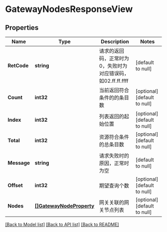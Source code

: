 # GatewayNodesResponseView

## Properties
Name | Type | Description | Notes
------------ | ------------- | ------------- | -------------
**RetCode** | **string** | 请求的返回码，正常时为0，失败时为对应错误码，如02.ff.ff.ffff | [default to null]
**Count** | **int32** | 当前返回符合条件的的条目数 | [optional] [default to null]
**Index** | **int32** | 列表返回的起始位置 | [optional] [default to null]
**Total** | **int32** | 资源符合条件的总条目数 | [optional] [default to null]
**Message** | **string** | 请求失败时的原因，正常时为空 | [default to null]
**Offset** | **int32** | 期望查询个数 | [optional] [default to null]
**Nodes** | [**[]GatewayNodeProperty**](GatewayNodeProperty.md) | 网关关联的网关节点列表 | [optional] [default to null]

[[Back to Model list]](../README.md#documentation-for-models) [[Back to API list]](../README.md#documentation-for-api-endpoints) [[Back to README]](../README.md)


